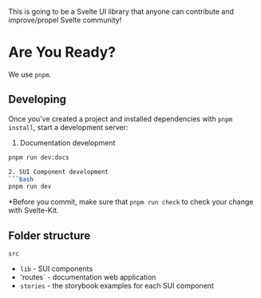 
This is going to be a Svelte UI library that anyone can contribute and improve/propel Svelte community!

# Are You Ready?
We use `pnpm`.

## Developing

Once you've created a project and installed dependencies with `pnpm install`, start a development server:

1. Documentation development
```bash
pnpm run dev:docs

2. SUI Component development
```bash
pnpm run dev
```

*Before you commit, make sure that `pnpm run check` to check your change with Svelte-Kit.

## Folder structure

`src`
 - `lib` - SUI components 
 - 'routes` - documentation web application 
 - `stories` - the storybook examples for each SUI component
